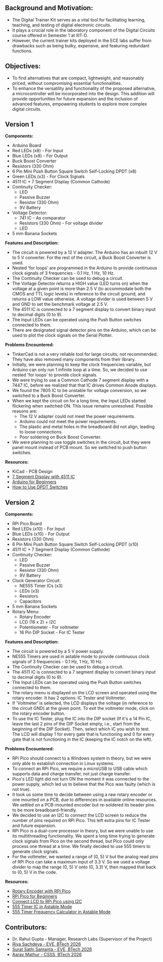 ## Background and Motivation:
- The Digital Trainer Kit serves as a vital tool for facilitating learning, teaching, and testing of digital electronic circuits.
- It plays a crucial role in the laboratory component of the Digital Circuits course offered in Semester 1 at IIIT-D.
- However, the current trainer kits deployed in the ECE labs suffer from drawbacks such as being bulky, expensive, and featuring redundant functions.

## Objectives:
- To find alternatives that are compact, lightweight, and reasonably priced, without compromising essential functionalities.
- To enhance the versatility and functionality of the proposed alternative, a microcontroller will be incorporated into the design. This addition will provide opportunities for future expansion and the inclusion of advanced features, empowering students to explore more complex digital circuits.

## Version 1
**Components:**
- Arduino Board
- Red LEDs (x8) - For Input
- Blue LEDs (x8) - For Output
- Buck Boost Converter
- Resistors (330 Ohm)
- 6 Pin Mini Push Button Square Switch Self-Locking DPDT (x8)
- Green LEDs (x3) - For Clock Signals
- 4511 IC + 7 Segment Display (Common Cathode)
- Continuity Checker:
  - LED
  - Passive Buzzer
  - Resistor (330 Ohm)
  - 9V Battery
- Voltage Detector:
  - 741 IC - As comparator
  - Resistors (330 Ohm) - For voltage divider
  - LED
- 5 mm Banana Sockets

**Features and Description:**
- The circuit is powered by a 12 V adapter. The Arduino has an inbuilt 12 V to 5 V converter. For the rest of the circuit, a Buck Boost Converter is used.
- Nested 'for loops' are programmed in the Arduino to provide continuous clock signals of 3 frequencies - 0.1 Hz, 1 Hz, 10 Hz.
- The Continuity Checker can be used to debug a circuit.
- The Voltage Detector returns a HIGH value (LED turns on) when the voltage at a given point is more than 2.5 V (to accommodate both the CMOS and TTL logic levels) in reference to the circuit ground, and returns a LOW value otherwise. A voltage divider is used between 5 V and GND to set the benchmark voltage at 2.5 V.
- The 4511 IC is connected to a 7 segment display to convert binary input to decimal digits (0 to 9).
- The Input LEDs can be operated using the Push Button switches connected to them.
- There are designated signal detector pins on the Arduino, which can be used to plot the clock signals on the Serial Plotter.

**Problems Encountered:**
- TinkerCad is not a very reliable tool for large circuits; not recommended. They have also removed many components from their library.
- Initially, we were planning to keep the clock frequencies variable, but Arduino can only run 1 infinite loop at a time. So, we decided to use nested 'for loops' to provide clock signals.
- We were trying to use a Common Cathode 7 segment display with a 7447 IC, before we realized that that IC drives Common Anode displays.
- We found the 7805 IC to be unstable for voltage conversion, so we switched to a Buck Boost Converter.
- When we kept the circuit on for a long time, the Input LEDs started flickering when switched ON. This issue remains unresolved. Possible reasons are:
  - The 12 V adapter could not meet the power requirements.
  - Arduino could not meet the power requirements.
  - The plastic and metal holes in the breadboard did not align, leading to loose connections.
  - Poor soldering on Buck Boost Converter.
- We were planning to use toggle switches in the circuit, but they were panel mount instead of PCB mount. So we switched to push button switches.

**Resources:**
- KiCad - PCB Design
- [7 Segment Display with 4511 IC](https://youtu.be/KZTwr95eINc)
- [Arduino for Beginners](https://youtu.be/d8_xXNcGYgo)
- [How to Use DPDT Switches](https://youtu.be/f0EMblUCp54)

## Version 2
**Components:**
- RPi Pico Board
- Red LEDs (x10) - For Input
- Blue LEDs (x10) - For Output
- Resistors (330 Ohm)
- 6 Pin Mini Push Button Square Switch Self-Locking DPDT (x10)
- 4511 IC + 7 Segment Display (Common Cathode)
- Continuity Checker:
  - LED
  - Passive Buzzer
  - Resistor (330 Ohm)
  - 9V Battery
- Clock Generator Circuit:
  - NE555 Timer ICs (x3)
  - LEDs (x3)
  - Resistors
  - Capacitors
- 5 mm Banana Sockets
- Rotary Menu:
  - Rotary Encoder
  - LCD (16 x 2) + I2C
  - Potentiometer - For voltmeter
  - 16 Pin DIP Socket - For IC Tester

**Features and Description:**
- The circuit is powered by a 5 V power supply.
- NE555 Timers are used in astable mode to provide continuous clock signals of 3 frequencies - 0.1 Hz, 1 Hz, 10 Hz.
- The Continuity Checker can be used to debug a circuit.
- The 4511 IC is connected to a 7 segment display to convert binary input to decimal digits (0 to 9).
- The Input LEDs can be operated using the Push Button switches connected to them.
- The rotary menu is displayed on the LCD screen and operated using the rotary encoder. It has 2 options: IC Tester and Voltmeter.
- If 'Voltmeter' is selected, the LCD displays the voltage (in reference to the circuit GND) at the given point. To exit the voltmeter mode, click on the rotary encoder button.
- To use the IC Tester, plug the IC into the DIP socket (If it's a 14 Pin IC, leave the last 2 pins of the DIP Socket empty, i.e., start from the beginning of the DIP Socket). Then, select which IC you wish to test. The LCD will display 1 for every gate that is functioning and 0 for every gate that is not functioning in the IC (keeping the IC notch on the left).

**Problems Encountered:**
- RPi Pico should connect to a Windows system in theory, but we were only able to establish connection in Linux systems.
- To connect an RPi Pico, we require a microUSB to USB cable which supports data and charge transfer, not just charge transfer.
- Pico's LED light did not turn ON the moment it was connected to the power supply, which led us to believe that the Pico was faulty (which is not true).
- It took us some time to decide between using a raw rotary encoder or one mounted on a PCB, due to differences in available online resources. We settled on a PCB-mounted encoder but re-soldered its header pins to be more breadboard-friendly.
- We decided to use an I2C to connect the LCD screen to reduce the number of pins required on RPi Pico. This left extra pins for IC Tester and future expansion.
- RPi Pico is a dual-core processor in theory, but we were unable to use its multithreading functionality. We spent a long time trying to generate clock signals from Pico on the second thread, but Pico could only process one thread at a time. We finally decided to use 555 timers to generate clock signals.
- For the voltmeter, we wanted a range of (0, 5) V but the analog read pins of RPi Pico can take a maximum input of 3.3 V. So we used a voltage divider to map the range (0, 5) V onto (0, 3.3) V, then mapped that back to (0, 5) V in the code.

**Resources:**
- [Rotary Encoder with RPi Pico](https://youtu.be/sgnEUxeNxpM)
- [RPi Pico for Beginners](https://youtu.be/1WDagiA8fdU)
- [Connect LCD to RPi Pico using I2C](https://www.tomshardware.com/how-to/lcd-display-raspberry-pi-pico)
- [555 Timer IC in Astable Mode](https://youtu.be/iJYm_BGqa1A)
- [555 Timer Frequency Calculator in Astable Mode](https://ohmslawcalculator.com/555-astable-calculator)

## Contributors:
- Dr. Rahul Gupta - Manager, Research Labs (Supervisor of the Project)
- [Riya Sachdeva - EVE, BTech 2026](https://github.com/riyasach189)
- [Surat Sathi Samanta - EVE, BTech 2026](https://github.com/kio42069/)
- [Aarav Mathur - CSSS, BTech 2026](https://github.com/13100d/)
